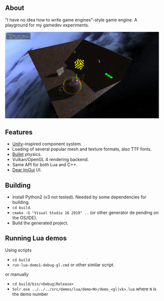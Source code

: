 ## About
"I have no idea how to write game engines"-style game engine. A playground for my gamedev experiments.

![1](/screenshots/screenshot12.png?raw=true)

## Features
* [Unity](https://unity.com)-inspired component system.
* Loading of several popular mesh and texture formats, also TTF fonts.
* [Bullet](https://github.com/bulletphysics/bullet3) physics.
* Vulkan/OpenGL 4 rendering backend.
* Same API for both Lua and C++.
* [Dear ImGui](https://github.com/ocornut/imgui) UI.

## Building
* Install Python2 (v3 not tested). Needed by some dependencies for building.
* `cd build`.
* `cmake -G "Visual Studio 16 2019" ..` (or other generator de
pending on the OS/IDE).
* Build the generated project.

## Running Lua demos

Using scripts
* `cd build`
* `run-lua-demo1-debug-gl.cmd` or other similar script.

or manually
* `cd build/bin/<Debug|Release>`
* `Solr.exe ../../../src/demos/lua/demo<N>/demo_<gl|vk>.lua` where `N` is the demo number

